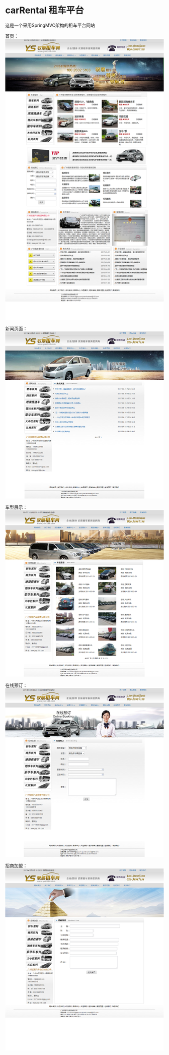 # carRental 租车平台

这是一个采用SpringMVC架构的租车平台网站

首页：
![Alt text](https://github.com/LxdAlpha/carRental/raw/master/image/1.png)

新闻页面：
![Alt text](https://github.com/LxdAlpha/carRental/raw/master/image/2.png)

车型展示：
![Alt text](https://github.com/LxdAlpha/carRental/raw/master/image/3.png)

在线预订：
![Alt text](https://github.com/LxdAlpha/carRental/raw/master/image/4.png)

招商加盟：
![Alt text](https://github.com/LxdAlpha/carRental/raw/master/image/5.png)

